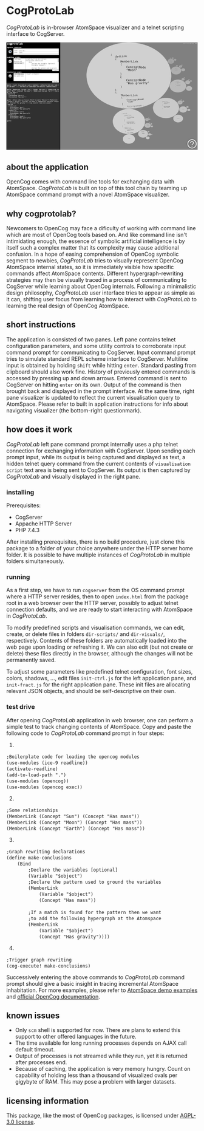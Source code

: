 # CogProtoLab

*CogProtoLab* is in-browser AtomSpace visualizer and a telnet scripting interface to CogServer.

![](media/ssh-800-cogprotolab.png)

## about the application

OpenCog comes with command line tools for exchanging data with AtomSpace. *CogProtoLab* is built on top of this tool chain by teaming up AtomSpace command prompt with a novel AtomSpace visualizer.

## why cogprotolab?

Newcomers to OpenCog may face a dificulty of working with command line which are most of OpenCog tools based on. And like command line isn't intimidating enough, the essence of symbolic artificial intelligence is by itself such a complex matter that its complexity may cause additional confusion. In a hope of easing comprehension of OpenCog symbolic segment to newbies, *CogProtoLab* tries to visually represent OpenCog AtomSpace internal states, so it is immediately visible how specific commands affect AtomSpace contents. Different hypergraph-rewriting strategies may then be visually traced in a process of communicating to CogServer while learning about OpenCog internals. Following a minimalistic design philosophy, *CogProtoLab* user interface tries to appear as simple as it can, shifting user focus from learning how to interact with *CogProtoLab* to learning the real design of OpenCog AtomSpace.

## short instructions

The application is consisted of two panes. Left pane contains telnet configuration parameters, and some utility controls to corroborate input command prompt for communicating to CogServer. Input command prompt tries to simulate standard REPL scheme interface to CogServer. Multiline input is obtained by holding `shift` while hitting `enter`. Standard pasting from clipboard should also work fine. History of previously entered commands is accessed by pressing up and down arrows. Entered command is sent to CogServer on hitting `enter` on its own. Output of the command is then brought back and displayed in the prompt interface. At the same time, right pane visualizer is updated to reflect the current visualisation query to AtomSpace. Please refer to built in application instructions for info about navigating visualizer (the bottom-right questionmark).

## how does it work

*CogProtoLab* left pane command prompt internally uses a php telnet connection for exchanging information with CogServer. Upon sending each prompt input, while its output is being captured and displayed as text, a hidden telnet query command from the current contents of `visualisation script` text area is being sent to CogServer. Its output is then captured by *CogProtoLab* and visually displayed in the right pane.

### installing

Prerequisites:
- CogServer
- Appache HTTP Server
- PHP 7.4.3

After installing prerequisites, there is no build procedure, just clone this package to a folder of your choice anywhere under the HTTP server home folder. It is possible to have multiple instances of *CogProtoLab* in multiple folders simultaneously.

### running

As a first step, we have to run `cogserver` from the OS command prompt where a HTTP server resides, then to open `index.html` from the package root in a web browser over the HTTP server, possibly to adjust telnet connection defaults, and we are ready to start interacting with AtomSpace in *CogProtoLab*.

To modify predefined scripts and visualisation commands, we can edit, create, or delete files in folders `dir-scripts/` and `dir-visuals/`, respectively. Contents of these folders are automatically loaded into the web page upon loading or refreshing it. We can also edit (but not create or delete) these files directly in the browser, although the changes will not be permanently saved.

To adjust some parameters like predefined telnet configuration, font sizes, colors, shadows, ..., edit files `init-ctrl.js` for the left application pane, and `init-fract.js` for the right application pane. These init files are allocating relevant JSON objects, and should be self-descriptive on their own.

### test drive

After opening *CogProtoLab* application in web browser, one can perform a simple test to track changing contents of AtomSpace. Copy and paste the following code to *CogProtoLab* command prompt in four steps:

1.

    ;Boilerplate code for loading the opencog modules
    (use-modules (ice-9 readline))
    (activate-readline)
    (add-to-load-path ".")
    (use-modules (opencog))
    (use-modules (opencog exec))

2.

    ;Some relationships
    (MemberLink (Concept "Sun") (Concept "Has mass"))
    (MemberLink (Concept "Moon") (Concept "Has mass"))
    (MemberLink (Concept "Earth") (Concept "Has mass"))

3.

    ;Graph rewriting declarations
    (define make-conclusions
        (Bind
            ;Declare the variables [optional]
            (Variable "$object")
            ;Declare the pattern used to ground the variables
            (MemberLink
                (Variable "$object")
                (Concept "Has mass"))
            
            ;If a match is found for the pattern then we want
            ;to add the following hypergraph at the Atomspace
            (MemberLink
                (Variable "$object")
                (Concept "Has gravity"))))

4.

    ;Trigger graph rewriting
    (cog-execute! make-conclusions)

Successively  entering the above commands to *CogProtoLab* command prompt should give a basic insight in tracing incremental AtomSpace inhabitation. For more examples, please refer to [AtomSpace demo examples](https://github.com/opencog/atomspace/tree/master/examples/atomspace) and [official OpenCog documentation](https://wiki.opencog.org/w/The_Open_Cognition_Project).

## known issues

- Only `scm` shell is supported for now. There are plans to extend this support to other offered languages in the future.
- The time available for long running processes depends on AJAX call default timeout.
- Output of processes is not streamed while they run, yet it is returned after processes end.
- Because of caching, the application is very memory hungry. Count on capability of holding less than a thousand of visualized ovals per gigybyte of RAM. This may pose a problem with larger datasets.

## licensing information

This package, like the most of OpenCog packages, is licensed under [AGPL-3.0 license](LICENSE).
